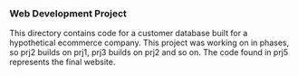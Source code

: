 ### Web Development Project

This directory contains code for a customer database built for a hypothetical ecommerce company. This project was working on in phases, so prj2 builds on
prj1, prj3 builds on prj2 and so on. The code found in prj5 represents the final website.
